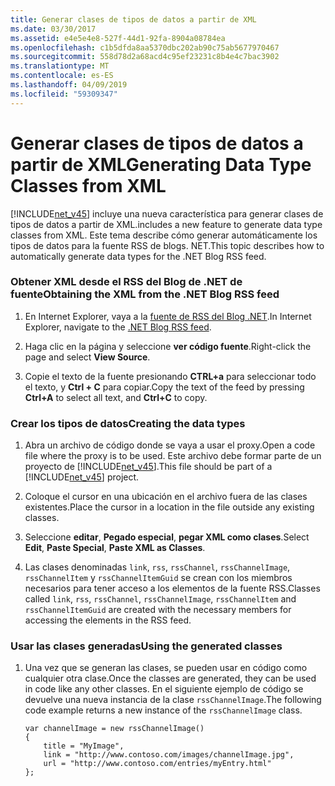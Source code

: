 ```yaml
---
title: Generar clases de tipos de datos a partir de XML
ms.date: 03/30/2017
ms.assetid: e4e5e4e8-527f-44d1-92fa-8904a08784ea
ms.openlocfilehash: c1b5dfda8aa5370dbc202ab90c75ab5677970467
ms.sourcegitcommit: 558d78d2a68acd4c95ef23231c8b4e4c7bac3902
ms.translationtype: MT
ms.contentlocale: es-ES
ms.lasthandoff: 04/09/2019
ms.locfileid: "59309347"
---
```

# <a name="generating-data-type-classes-from-xml"></a><span data-ttu-id="66bd9-102">Generar clases de tipos de datos a partir de XML</span><span class="sxs-lookup"><span data-stu-id="66bd9-102">Generating Data Type Classes from XML</span></span>
[!INCLUDE[net_v45](../../../includes/net-v45-md.md)] <span data-ttu-id="66bd9-103">incluye una nueva característica para generar clases de tipos de datos a partir de XML.</span><span class="sxs-lookup"><span data-stu-id="66bd9-103">includes a new feature to generate data type classes from XML.</span></span> <span data-ttu-id="66bd9-104">Este tema describe cómo generar automáticamente los tipos de datos para la fuente RSS de blogs. NET.</span><span class="sxs-lookup"><span data-stu-id="66bd9-104">This topic describes how to automatically generate data types for the .NET Blog RSS feed.</span></span>  
  
### <a name="obtaining-the-xml-from-the-net-blog-rss-feed"></a><span data-ttu-id="66bd9-105">Obtener XML desde el RSS del Blog de .NET de fuente</span><span class="sxs-lookup"><span data-stu-id="66bd9-105">Obtaining the XML from the .NET Blog RSS feed</span></span>  
  
1. <span data-ttu-id="66bd9-106">En Internet Explorer, vaya a la [fuente de RSS del Blog .NET](https://devblogs.microsoft.com/dotnet/feed/).</span><span class="sxs-lookup"><span data-stu-id="66bd9-106">In Internet Explorer, navigate to the [.NET Blog RSS feed](https://devblogs.microsoft.com/dotnet/feed/).</span></span>  
  
2. <span data-ttu-id="66bd9-107">Haga clic en la página y seleccione **ver código fuente**.</span><span class="sxs-lookup"><span data-stu-id="66bd9-107">Right-click the page and select **View Source**.</span></span>  
  
3. <span data-ttu-id="66bd9-108">Copie el texto de la fuente presionando **CTRL+a** para seleccionar todo el texto, y **Ctrl + C** para copiar.</span><span class="sxs-lookup"><span data-stu-id="66bd9-108">Copy the text of the feed by pressing **Ctrl+A** to select all text, and **Ctrl+C** to copy.</span></span>  
  
### <a name="creating-the-data-types"></a><span data-ttu-id="66bd9-109">Crear los tipos de datos</span><span class="sxs-lookup"><span data-stu-id="66bd9-109">Creating the data types</span></span>  
  
1. <span data-ttu-id="66bd9-110">Abra un archivo de código donde se vaya a usar el proxy.</span><span class="sxs-lookup"><span data-stu-id="66bd9-110">Open a code file where the proxy is to be used.</span></span> <span data-ttu-id="66bd9-111">Este archivo debe formar parte de un proyecto de [!INCLUDE[net_v45](../../../includes/net-v45-md.md)].</span><span class="sxs-lookup"><span data-stu-id="66bd9-111">This file should be part of a [!INCLUDE[net_v45](../../../includes/net-v45-md.md)] project.</span></span>  
  
2. <span data-ttu-id="66bd9-112">Coloque el cursor en una ubicación en el archivo fuera de las clases existentes.</span><span class="sxs-lookup"><span data-stu-id="66bd9-112">Place the cursor in a location in the file outside any existing classes.</span></span>  
  
3. <span data-ttu-id="66bd9-113">Seleccione **editar**, **Pegado especial**, **pegar XML como clases**.</span><span class="sxs-lookup"><span data-stu-id="66bd9-113">Select **Edit**, **Paste Special**, **Paste XML as Classes**.</span></span>  
  
4. <span data-ttu-id="66bd9-114">Las clases denominadas `link`, `rss`, `rssChannel`, `rssChannelImage`, `rssChannelItem` y `rssChannelItemGuid` se crean con los miembros necesarios para tener acceso a los elementos de la fuente RSS.</span><span class="sxs-lookup"><span data-stu-id="66bd9-114">Classes called `link`, `rss`, `rssChannel`, `rssChannelImage`, `rssChannelItem` and `rssChannelItemGuid` are created with the necessary members for accessing the elements in the RSS feed.</span></span>  
  
### <a name="using-the-generated-classes"></a><span data-ttu-id="66bd9-115">Usar las clases generadas</span><span class="sxs-lookup"><span data-stu-id="66bd9-115">Using the generated classes</span></span>  
  
1. <span data-ttu-id="66bd9-116">Una vez que se generan las clases, se pueden usar en código como cualquier otra clase.</span><span class="sxs-lookup"><span data-stu-id="66bd9-116">Once the classes are generated, they can be used in code like any other classes.</span></span> <span data-ttu-id="66bd9-117">En el siguiente ejemplo de código se devuelve una nueva instancia de la clase `rssChannelImage`.</span><span class="sxs-lookup"><span data-stu-id="66bd9-117">The following code example returns a new instance of the `rssChannelImage` class.</span></span>  
  
    ```  
    var channelImage = new rssChannelImage()   
    {   
        title = "MyImage",   
        link = "http://www.contoso.com/images/channelImage.jpg",   
        url = "http://www.contoso.com/entries/myEntry.html"   
    };  
    ```
